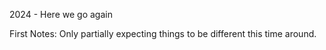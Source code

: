 2024 - Here we go again

First Notes: Only partially expecting things to be different this time around.
